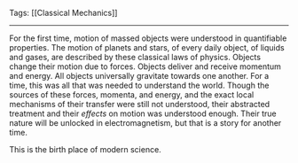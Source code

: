 Tags: [[Classical Mechanics]]
___
For the first time, motion of massed objects were understood in quantifiable properties. The motion of planets and stars, of every daily object, of liquids and gases, are described by these classical laws of physics. Objects change their motion due to forces. Objects deliver and receive momentum and energy. All objects universally gravitate towards one another. For a time, this was all that was needed to understand the world. Though the sources of these forces, momenta, and energy, and the exact local mechanisms of their transfer were still not understood, their abstracted treatment and their *effects* on motion was understood enough. Their true nature will be unlocked in electromagnetism, but that is a story for another time. 

This is the birth place of modern science. 